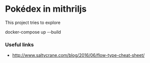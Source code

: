 
# Pokédex in mithriljs
This project tries to explore

docker-compose up --build

### Useful links
- http://www.saltycrane.com/blog/2016/06/flow-type-cheat-sheet/